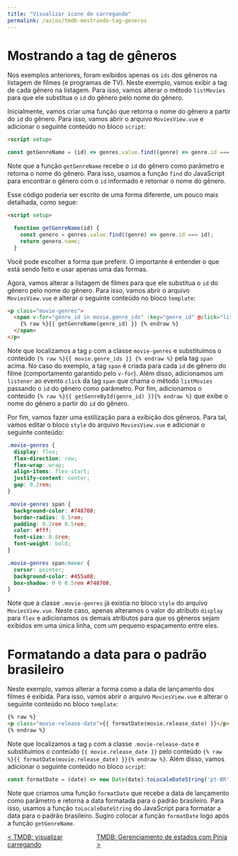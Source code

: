 ```yaml
---
title: "Visualizar ícone de carregando"
permalink: /axios/tmdb-mostrando-tag-generos
---
```


# Mostrando a tag de gêneros

Nos exemplos anteriores, foram exibidos apenas os `ids` dos gêneros na listagem de filmes (e programas de TV). Neste exemplo, vamos exibir a tag de cada gênero na listagem. Para isso, vamos alterar o método `listMovies` para que ele substitua o `id` do gênero pelo nome do gênero.

Inicialmente, vamos criar uma função que retorna o nome do gênero a partir do `id` do gênero. Para isso, vamos abrir o arquivo `MoviesView.vue` e adicionar o seguinte conteúdo no bloco `script`:

```html
<script setup>

const getGenreName = (id) => genres.value.find((genre) => genre.id === id).name
```

Note que a função `getGenreName` recebe o `id` do gênero como parâmetro e retorna o nome do gênero. Para isso, usamos a função `find` do JavaScript para encontrar o gênero com o `id` informado e retornar o nome do gênero.

Esse código poderia ser escrito de uma forma diferente, um pouco mais detalhada, como segue:

```html
<script setup>

  function getGenreName(id) {
    const genero = genres.value.find((genre) => genre.id === id);
    return genero.name;
  }
```

Você pode escolher a forma que preferir. O importante é entender o que está sendo feito e usar apenas uma das formas.

Agora, vamos alterar a listagem de filmes para que ele substitua o `id` do gênero pelo nome do gênero. Para isso, vamos abrir o arquivo `MoviesView.vue` e alterar o seguinte conteúdo no bloco `template`:

```html
<p class="movie-genres">
  <span v-for="genre_id in movie.genre_ids" :key="genre_id" @click="listMovies(genre_id)">
    {% raw %}{{ getGenreName(genre_id) }} {% endraw %}
  </span>
</p>
```

Note que localizamos a tag `p` com a classe `movie-genres` e substituímos o conteúdo `{% raw %}{{ movie.genre_ids }} {% endraw %}` pela tag `span` acima. No caso do exemplo, a tag `span` é criada para cada `id` de gênero do filme (comportamento garantido pelo `v-for`). Além disso, adicionamos um `listener` ao evento `click` da tag `span` que chama o método `listMovies` passando o `id` do gênero como parâmetro. Por fim, adicionamos o conteúdo `{% raw %}{{ getGenreById(genre_id) }}{% endraw %}` que exibe o nome do gênero a partir do `id` do gênero.

Por fim, vamos fazer uma estilização para a exibição dos gêneros. Para tal, vamos editar o bloco `style` do arquivo `MoviesView.vue` e adicionar o seguinte conteúdo:

```css
.movie-genres {
  display: flex;
  flex-direction: row;
  flex-wrap: wrap;
  align-items: flex-start;
  justify-content: center;
  gap: 0.2rem;
}

.movie-genres span {
  background-color: #748708;
  border-radius: 0.5rem;
  padding: 0.2rem 0.5rem;
  color: #fff;
  font-size: 0.8rem;
  font-weight: bold;
}

.movie-genres span:hover {
  cursor: pointer;
  background-color: #455a08;
  box-shadow: 0 0 0.5rem #748708;
}
``` 

Note que a classe `.movie-genres` já existia no bloco `style` do arquivo `MoviesView.vue`. Neste caso, apenas alteramos o valor do atributo `display` para `flex` e adicionamos os demais atributos para que os gêneros sejam exibidos em uma única linha, com um pequeno espaçamento entre eles.


# Formatando a data para o padrão brasileiro

Neste exemplo, vamos alterar a forma como a data de lançamento dos filmes é exibida. Para isso, vamos abrir o arquivo `MoviesView.vue` e alterar o seguinte conteúdo no bloco `template`:

```html
{% raw %}
<p class="movie-release-date">{{ formatDate(movie.release_date) }}</p>
{% endraw %}
```

Note que localizamos a tag `p` com a classe `.movie-release-date` e substituímos o conteúdo `{{ movie.release_date }}` pelo conteúdo `{% raw %}{{ formatDate(movie.release_date) }}{% endraw %}`. Além disso, vamos adicionar o seguinte conteúdo no bloco `script`:

```javascript
const formatDate = (date) => new Date(date).toLocaleDateString('pt-BR')
```

Note que criamos uma função `formatDate` que recebe a data de lançamento como parâmetro e retorna a data formatada para o padrão brasileiro. Para isso, usamos a função `toLocaleDateString` do JavaScript para formatar a data para o padrão brasileiro. Sugiro colocar a função `formatDate` logo após a função `getGenreName`.

<span style="display: flex; justify-content: space-between;"><span>[&lt; TMDB: visualizar carregando](tmdb-visualizar-carregando "Anterior")</span> <span>[TMDB: Gerenciamento de estados com Pinia &gt;](tmdb-gerenciamento-estados-com-pinia "Próximo")</span></span>